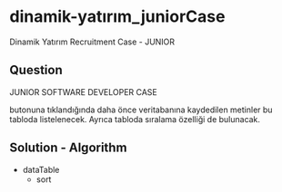# dinamik-yatırım_juniorCase

Dinamik Yatırım Recruitment Case - JUNIOR

## Question

JUNIOR SOFTWARE DEVELOPER CASE

<!-- 1 Adım: Adaydan bir web sayfası yapması istenmektedir. Sayfanın üst tarafında bir Input bir tane de
'Gönder' butonu olacak. -->

<!-- Kullanıcı Input’a 1-50 arası bir rakam girebilecek. Kullanıcı bir rakam girip Gönder butonuna -->
<!-- tıkladığında girdiği rakam uzunluğunda 100 tane rastgele metin yaratılıp veritabanına kaydedilecek.
Rastgele yaratılacak metinler sadece Türkçe'deki küçük harflerden oluşabilecek. -->

<!-- 2. Adım: Oluşturulan web sayfasının alt tarafına bir tablo yapılacak. Tablonun üstünde bulunan 'Getir' -->
butonuna tıklandığında daha önce veritabanına kaydedilen metinler bu tabloda listelenecek. Ayrıca
tabloda sıralama özelliği de bulunacak.
<!-- Not: Error Handling önemlidir -->


## Solution - Algorithm

<!-- - form 
    - form reset onClick
    - formValidation and errorMessage
    - get userInput -->

<!-- - generator
    - length.userInput x 100 times
    - türkçe karakterler lowerCase -->
    

- dataTable 
    <!-- - getir button -->
    <!-- - add items to list -->
    <!-- - add items to html -->
    <!-- - use localStorage -->
    - sort 
    

